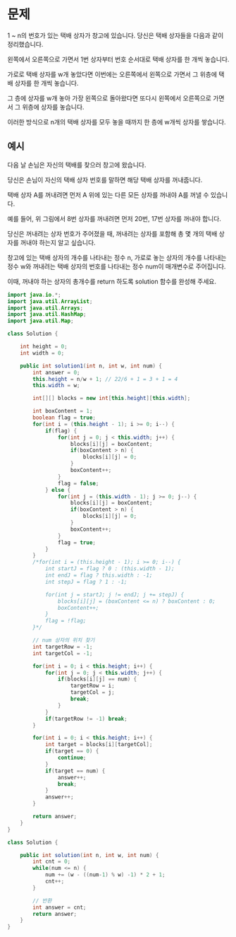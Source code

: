 # 문제
1 ~ n의 번호가 있는 택배 상자가 창고에 있습니다. 당신은 택배 상자들을 다음과 같이 정리했습니다.

왼쪽에서 오른쪽으로 가면서 1번 상자부터 번호 순서대로 택배 상자를 한 개씩 놓습니다.

가로로 택배 상자를 w개 놓았다면 이번에는 오른쪽에서 왼쪽으로 가면서 그 위층에 택배 상자를 한 개씩 놓습니다.

그 층에 상자를 w개 놓아 가장 왼쪽으로 돌아왔다면 또다시 왼쪽에서 오른쪽으로 가면서 그 위층에 상자를 놓습니다.

이러한 방식으로 n개의 택배 상자를 모두 놓을 때까지 한 층에 w개씩 상자를 쌓습니다.

## 예시 
다음 날 손님은 자신의 택배를 찾으러 창고에 왔습니다.

당신은 손님이 자신의 택배 상자 번호를 말하면 해당 택배 상자를 꺼내줍니다.

택배 상자 A를 꺼내려면 먼저 A 위에 있는 다른 모든 상자를 꺼내야 A를 꺼낼 수 있습니다.

예를 들어, 위 그림에서 8번 상자를 꺼내려면 먼저 20번, 17번 상자를 꺼내야 합니다.

당신은 꺼내려는 상자 번호가 주어졌을 때, 꺼내려는 상자를 포함해 총 몇 개의 택배 상자를 꺼내야 하는지 알고 싶습니다.

창고에 있는 택배 상자의 개수를 나타내는 정수 n, 가로로 놓는 상자의 개수를 나타내는 정수 w와 꺼내려는 택배 상자의 번호를 나타내는 정수 num이 매개변수로 주어집니다.


이때, 꺼내야 하는 상자의 총개수를 return 하도록 solution 함수를 완성해 주세요.



```java
import java.io.*;
import java.util.ArrayList;
import java.util.Arrays;
import java.util.HashMap;
import java.util.Map;

class Solution {

    int height = 0;
    int width = 0;

    public int solution1(int n, int w, int num) {
        int answer = 0;
        this.height = n/w + 1; // 22/6 + 1 = 3 + 1 = 4
        this.width = w;

        int[][] blocks = new int[this.height][this.width];

        int boxContent = 1;
        boolean flag = true;
        for(int i = (this.height - 1); i >= 0; i--) {
            if(flag) {
                for(int j = 0; j < this.width; j++) {
                    blocks[i][j] = boxContent;
                    if(boxContent > n) {
                        blocks[i][j] = 0;
                    }
                    boxContent++;
                }
                flag = false;
            } else {
                for(int j = (this.width - 1); j >= 0; j--) {
                    blocks[i][j] = boxContent;
                    if(boxContent > n) {
                        blocks[i][j] = 0;
                    }
                    boxContent++;
                }
                flag = true;
            }
        }
        /*for(int i = (this.height - 1); i >= 0; i--) {
            int startJ = flag ? 0 : (this.width - 1);
            int endJ = flag ? this.width : -1;
            int stepJ = flag ? 1 : -1;

            for(int j = startJ; j != endJ; j += stepJ) {
                blocks[i][j] = (boxContent <= n) ? boxContent : 0;
                boxContent++;
            }
            flag = !flag;
        }*/

        // num 상자의 위치 찾기
        int targetRow = -1;
        int targetCol = -1;

        for(int i = 0; i < this.height; i++) {
            for(int j = 0; j < this.width; j++) {
                if(blocks[i][j] == num) {
                    targetRow = i;
                    targetCol = j;
                    break;
                }
            }
            if(targetRow != -1) break;
        }

        for(int i = 0; i < this.height; i++) {
            int target = blocks[i][targetCol];
            if(target == 0) {
                continue;
            }
            if(target == num) {
                answer++;
                break;
            }
            answer++;
        }

        return answer;
    }
}

```

```java
class Solution {

    public int solution(int n, int w, int num) {
        int cnt = 0;
        while(num <= n) {
            num += (w - ((num-1) % w) -1) * 2 + 1;
            cnt++;
        }

        // 반환
        int answer = cnt;
        return answer;
    }
}
```